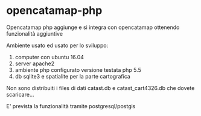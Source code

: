 # opencatamap-php
Opencatamap php aggiunge e si integra con opencatamap ottenendo funzionalità aggiuntive

Ambiente usato ed usato per lo sviluppo:
1) computer con ubuntu 16.04
1) server apache2 
2) ambiente php configurato versione testata php 5.5 
3) db sqlite3 e spatialite per la parte cartografica

Non sono distribuiti i files di dati catast.db e catast_cart4326.db che dovete scaricare...

E' prevista la funzionalità tramite postgresql/postgis 

